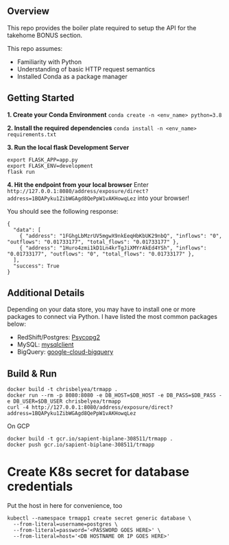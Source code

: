 ## Overview

This repo provides the boiler plate required to setup the API for the takehome BONUS section.

This repo assumes:

- Familiarity with Python
- Understanding of basic HTTP request semantics
- Installed Conda as a package manager

## Getting Started

**1. Create your Conda Environment**
`conda create -n <env_name> python=3.8`

**2. Install the required dependencies**
`conda install -n <env_name> requirements.txt`

**3. Run the local flask Development Server**

```
export FLASK_APP=app.py
export FLASK_ENV=development
flask run
```

**4. Hit the endpoint from your local browser**
Enter `http://127.0.0.1:8080/address/exposure/direct?address=1BQAPyku1ZibWGAgd8QePpW1vAKHowqLez` into your browser!

You should see the following response:

```
{
  "data": [
    { "address": "1FGhgLbMzrUV5mgwX9nkEeqHbKbUK29nbQ", "inflows": "0", "outflows": "0.01733177", "total_flows": "0.01733177" },
    { "address": "1Huro4zmi1kD1Ln4krTgJiXMYrAkEd4YSh", "inflows": "0.01733177", "outflows": "0", "total_flows": "0.01733177" },
  ],
  "success": True
}
```

## Additional Details

Depending on your data store, you may have to install one or more packages
to connect via Python. I have listed the most common packages below:

- RedShift/Postgres: [Psycopg2](https://pypi.org/project/psycopg2/)
- MySQL: [mysqlclient](https://pypi.python.org/pypi/mysqlclient)
- BigQuery: [google-cloud-bigquery](https://pypi.org/project/google-cloud-bigquery/)

## Build & Run

```shell
docker build -t chrisbelyea/trmapp .
docker run --rm -p 8080:8080 -e DB_HOST=$DB_HOST -e DB_PASS=$DB_PASS -e DB_USER=$DB_USER chrisbelyea/trmapp
curl -4 http://127.0.0.1:8080/address/exposure/direct?address=1BQAPyku1ZibWGAgd8QePpW1vAKHowqLez
```

On GCP

```shell
docker build -t gcr.io/sapient-biplane-308511/trmapp .
docker push gcr.io/sapient-biplane-308511/trmapp
```


# Create K8s secret for database credentials
Put the host in here for convenience, too
```shell
kubectl --namespace trmapp1 create secret generic database \
  --from-literal=username=postgres \
  --from-literal=password='<PASSWORD GOES HERE>' \
  --from-literal=host='<DB HOSTNAME OR IP GOES HERE>'
```
